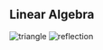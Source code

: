 Linear Algebra
---------------
<img src="https://github.com/clarentcelsia/Assets/blob/main/triangle.png" alt="triangle">
<img src="https://github.com/clarentcelsia/Assets/blob/main/reflection.png" alt="reflection">
